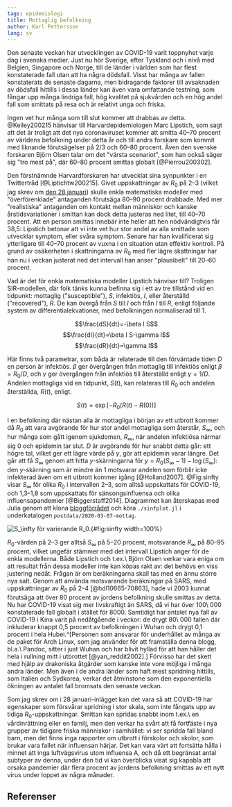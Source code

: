 ```yaml
---
tags: epidemiologi
title: Mottaglig befolkning
author: Karl Pettersson
lang: sv
---
```


Den senaste veckan har utvecklingen av COVID-19 varit toppnyhet varje
dag i svenska medier. Just nu hör Sverige, efter Tyskland och i nivå
med Belgien, Singapore och Norge, till de länder i världen som har
flest konstaterade fall utan att ha några dödsfall. Visst har många
av fallen konstaterats de senaste dagarna, men bidragande faktorer
till avsaknaden av dödsfall hittills i dessa länder kan även
vara omfattande testning, som fångar upp många lindriga fall, hög
kvalitet på sjukvården och en hög andel fall som smittats på resa
och är relativt unga och friska.

Ingen vet hur många som till slut kommer att drabbas av detta.
@Kelley200215 hänvisar till Harvardepidemiologen Marc Lipstich,
som sagt att det är troligt att det nya coronaviruset kommer att
smitta 40–70 procent av världens befolkning under detta år och
till andra forskare som kommit med liknande förutsägelser på 2/3
och 60–80 procent. Även den svenske forskaren Björn Olsen talar
om det "värsta scenariot", som han också säger sig "tro mest på", där
60–80 procent smittas globalt [@Pierrou200302].

Den förstnämnde Harvardforskaren har utvecklat sina synpunkter i en
Twittertråd [@Liptichtw200215]. Givet uppskattningar av $R_0$ på 2–3
(vilket jag skrev om [den 28 januari](2020-01-28-oro.html)) skulle
enkla matematiska modeller med "överförenklade" antaganden förutsäga
80–90 procent drabbade. Med mer "realistiska" antaganden om kontakt
mellan människor och kanske årstidsvariationer i smittan kan dock
detta justeras ned litet, till 40–70 procent. Att en person smittas
innebär inte heller att hen nödvändigtvis får 38,5: Lipstich betonar
att vi inte vet hur stor andel av alla smittade som utvecklar symptom,
eller svåra symptom. Senare har han kvalificerat sig ytterligare till
40–70 procent av vuxna i en situation utan effektiv kontroll. På grund
av osäkerheten i skattningarna av $R_0$ med fler lägre skattningar har
han nu i veckan justerat ned det intervall han anser "plausibelt" till
20–60 procent.

Vad är det för enkla matematiska modeller Lipstich hänvisar till?
Troligen SIR-modellen, där folk tänks kunna befinna sig i ett
av tre tillstånd vid en tidpunkt: mottaglig ("susceptible"), $S$,
infektiös, $I$, eller återställd ("recovered"), $R$. De kan
övergå från $S$ till $I$ och från $I$ till $R$, enligt
följande system av differentialekvationer, med befolkningen
normaliserad till 1.

$$\frac{dS}{dt}=-\beta I S$$
$$\frac{dI}{dt}=\beta I S-\gamma I$$
$$\frac{dR}{dt}=\gamma I$$

Här finns två parametrar, som båda är relaterade till den förväntade
tiden $D$ en person är infektiös. $\beta$ ger övergången från
mottaglig till infektiös enligt $\beta=R_0/D$, och
$\gamma$ ger övergången från infektiös till återställd enligt
$\gamma=1/D$. Andelen mottagliga vid en tidpunkt, $S(t)$, kan
relateras till $R_0$ och andelen återställda, $R(t)$, enligt.

$$S(t)=\exp[-R_0(R(t)-R(0))]$$

I en befolkning där nästan alla är mottagliga i början av ett utbrott
kommer då $R_0$ att vara avgörande för hur stor andel mottagliga som
återstår, $S_\infty$, och hur många som gått igenom sjukdomen,
$R_\infty$, när andelen infektiösa närmar sig 0 och epidemin tar slut.
$D$ är avgörande för hur snabbt detta går: ett högre tal, vilket ger
ett lägre värde på $\gamma$, gör att epidemin varar längre. Det går att
få $S_\infty$ genom att hitta $y$-skärningarna för
$y=R_0(S_\infty-1)-\log(S_\infty)$: den $y$-skärning som är mindre än
1 motsvarar andelen som förblir icke infekterad även om ett utbrott kommer
igång [@Holland2007]. @Fig:sinfty visar $S_\infty$ för olika $R_0$ i
intervallen 2–3, som alltså uppskattats för COVID-19, och 1,3–1,8 som
uppskattats för sänsongsinfluensa och olika influensapandemier
[@Biggerstaff2014]. Diagrammet kan återskapas med Julia genom att
klona [bloggförrådet](https://github.com/klpn/static-dust.git) och
köra `./sinfplot.jl` i underkatalogen `postdata/2020-03-07-mottag`.

![$S_\infty$ för varierande $R_0$.](../images/sinfty.svg){#fig:sinfty width=100%}

$R_0$-värden på 2–3 ger alltså $S_\infty$ på 5–20 procent, motsvarande
$R_\infty$ på 80–95 procent, vilket ungefär stämmer med det intervall
Lipstich anger för de enkla modellerna. Både Lipstich och t.ex.\ Björn
Olsen verkar vara eniga om att resultat från dessa modeller inte kan
köpas rakt av: det behövs en viss justering nedåt. Frågan är om
beräkningarna skall tas med en ännu större nya salt. Genom att använda
motsvarande beräkningar på SARS, med uppskattningar av $R_0$ på 2–4
[@hdl10665-70863], hade vi 2003 kunnat förutsäga att över 80 procent
av jordens befolkning skulle smittas av detta. Nu har COVID-19 visat
sig mer livskraftigt än SARS, då vi har över 100\ 000 konstaterade
fall globalt i stället för 8000. Samtidigt har antalet nya fall av
COVID-19 i Kina varit på nedåtgående i veckor: de drygt 80\ 000 fallen
där inkluderar knappt 0,5 procent av befolkningen i Wuhan och drygt
0,1 procent i hela Hubei.^[Personen som ansvarar för underhållet av
många av de paket för Arch Linux, som jag använder för att framställa
denna blogg, bl.a.\ Pandoc, sitter i just Wuhan och har blivit hyllad
för att han håller det hela i rullning mitt i utbrottet
[@yan_reddit2002].] Förvisso har det skett med hjälp av drakoniska
åtgärder som kanske inte vore möjliga i många andra länder. Men även i
de andra länder som haft mest spridning hittills, som Italien och
Sydkorea, verkar det åtminstone som den exponentiella ökningen
av antalet fall bromsats den senaste veckan.

Som jag skrev om i 28 januari-inlägget kan det vara så att COVID-19
har egenskaper som försvårar spridning i stor skala, som inte fångats
upp av tidiga $R_0$-uppskattningar. Smittan kan spridas snabbt inom
t.ex.\ en vårdinrättning eller en familj, men den verkar ha svårt att
få fortfäste i nya grupper av tidigare friska människor i samhället:
vi ser spridda fall bland barn, men det finns inga rapporter
om utbrott i förskolor och skolor, som brukar vara fallet när influensan
härjar. Det kan vara värt att fortsätta hålla i minnet att inga
luftvägsvirus utom influensa A, och då ett begränsat antal subtyper av
denna, under den tid vi kan överblicka visat sig kapabla att orsaka
pandemier där flera procent av jordens befolkning smittas av ett nytt
virus under loppet av några månader.

## Referenser

